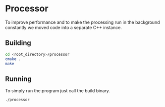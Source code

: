 # Processor
To improve performance and to make the processing run in the background constantly we moved code into a separate C++ instance.

## Building

```bash
cd <root_directory>/processor
cmake .
make
```

## Running

To simply run the program just call the build binary.

```bash
./processor
```